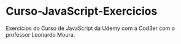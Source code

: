 # Curso-JavaScript-Exercicios
Exercícios do Curso de JavaScript da Udemy com a Cod3er com o professor Leonardo Moura.

